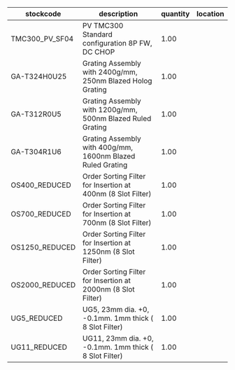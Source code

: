 |stockcode|description|quantity|location|
|---------|-----------|--------|--------|
|TMC300_PV_SF04|PV TMC300 Standard configuration 8P FW,  DC CHOP|1.00||
|GA-T324H0U25|Grating Assembly with 2400g/mm, 250nm Blazed Holog Grating|1.00||
|GA-T312R0U5|Grating Assembly with 1200g/mm, 500nm Blazed Ruled Grating|1.00||
|GA-T304R1U6|Grating Assembly with 400g/mm, 1600nm Blazed Ruled Grating|1.00||
|OS400_REDUCED|Order Sorting Filter for Insertion at 400nm (8 Slot Filter)|1.00||
|OS700_REDUCED|Order Sorting Filter for Insertion at 700nm (8 Slot Filter)|1.00||
|OS1250_REDUCED|Order Sorting Filter for Insertion at 1250nm (8 Slot Filter)|1.00||
|OS2000_REDUCED|Order Sorting Filter for Insertion at 2000nm (8 Slot Filter)|1.00||
|UG5_REDUCED|UG5, 23mm dia. +0, -0.1mm. 1mm thick ( 8 Slot Filter)|1.00||
|UG11_REDUCED|UG11, 23mm dia. +0, -0.1mm. 1mm thick ( 8 Slot Filter)|1.00||
